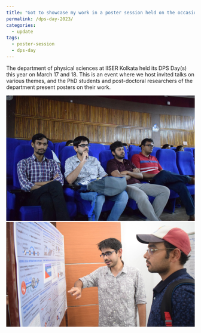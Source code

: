```yaml
---
title: "Got to showcase my work in a poster session held on the occasion of DPS Days 2023"
permalink: /dps-day-2023/
categories:
  - update
tags:
  - poster-session
  - dps-day
---
```


The department of physical sciences at IISER Kolkata held its DPS Day(s) this year on March 17 and 18. This is an event where we host invited talks on various themes, and the PhD students and post-doctoral researchers of the department present posters on their work.

![](../assets/images/DPSDayAudience.JPG)
![](../assets/images/DPSDayPoster.JPG)
